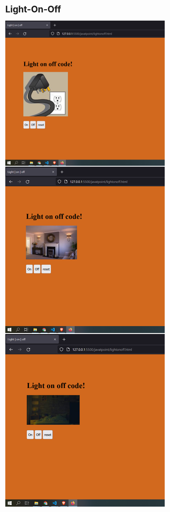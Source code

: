 # Light-On-Off

![init img](https://github.com/akashyadavrpl/Light-On-Off/blob/master/images/Screenshot_4.png)
![on img](https://github.com/akashyadavrpl/Light-On-Off/blob/master/images/Screenshot_1.png)
![of img](https://github.com/akashyadavrpl/Light-On-Off/blob/master/images/Screenshot_2.png)

